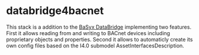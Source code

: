 # databridge4bacnet

This stack is a addition to the <a href="https://github.com/eclipse-basyx/basyx-databridge/tree/main">BaSyx DataBridge</a> implementing two features. First it allows reading from and writing to BACnet devices including proprietary objects and properties. Second it allows to automaticly create its own config files based on the I4.0 submodel AssetInterfacesDescription.
